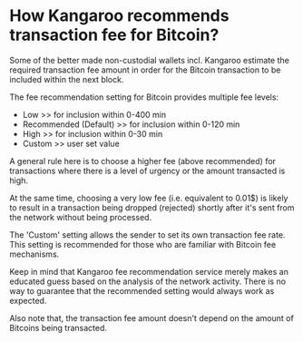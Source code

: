 # How Kangaroo recommends transaction fee for Bitcoin?

Some of the better made non-custodial wallets incl. Kangaroo estimate the required transaction fee amount in order for the Bitcoin transaction to be included within the next block.

The fee recommendation setting for Bitcoin provides multiple fee levels:

- Low >> for inclusion within 0-400 min
- Recommended (Default) >> for inclusion within 0-120 min
- High >> for inclusion within 0-30 min
- Custom >> user set value

A general rule here is to choose a higher fee (above recommended) for transactions where there is a level of urgency or the amount transacted is high.

At the same time, choosing a very low fee (i.e. equivalent to 0.01$) is likely to result in a transaction being dropped (rejected) shortly after it's sent from the network without being processed.

The 'Custom' setting allows the sender to set its own transaction fee rate. This setting is recommended for those who are familiar with Bitcoin fee mechanisms.

Keep in mind that Kangaroo fee recommendation service merely makes an educated guess based on the analysis of the network activity. There is no way to guarantee that the recommended setting would always work as expected.

Also note that, the transaction fee amount doesn't depend on the amount of Bitcoins being transacted.


